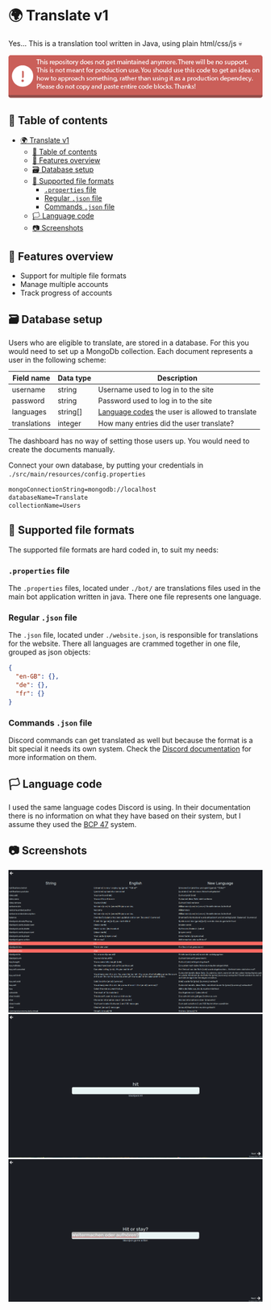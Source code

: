 # 🌍 Translate v1

Yes... This is a translation tool written in Java, using plain html/css/js :skull:

![Warning](https://raw.githubusercontent.com/MyraBot/.github/main/code-advise.png)

## 📌 Table of contents

<!-- TOC -->
* [🌍 Translate v1](#-translate-v1)
  * [📌 Table of contents](#-table-of-contents)
  * [📜 Features overview](#-features-overview)
  * [🗃️ Database setup](#-database-setup)
  * [📂 Supported file formats](#-supported-file-formats)
    * [`.properties` file](#properties-file)
    * [Regular `.json` file](#regular-json-file)
    * [Commands `.json` file](#commands-json-file)
  * [🏳️ Language code](#-language-code)
  * [📷 Screenshots](#-screenshots)
<!-- TOC -->

## 📜 Features overview

* Support for multiple file formats
* Manage multiple accounts
* Track progress of accounts

## 🗃️ Database setup

Users who are eligible to translate, are stored in a database. For this you would need to set up a MongoDb collection. Each
document represents a user in the following scheme:

| Field name   | Data type | Description                                                        |
|--------------|-----------|--------------------------------------------------------------------|
| username     | string    | Username used to log in to the site                                |
| password     | string    | Password used to log in to the site                                |
| languages    | string[]  | [Language codes](#-language-code) the user is allowed to translate |
| translations | integer   | How many entries did the user translate?                           |

The dashboard has no way of setting those users up. You would need to create the documents manually.

Connect your own database, by putting your credentials in `./src/main/resources/config.properties`

```properties
mongoConnectionString=mongodb://localhost
databaseName=Translate
collectionName=Users
```

## 📂 Supported file formats

The supported file formats are hard coded in, to suit my needs:

### `.properties` file

The `.properties` files, located under `./bot/` are translations files used in the main bot application written in java.
There one file represents one language.

### Regular `.json` file

The `.json` file, located under `./website.json`, is responsible for translations for the website. There all languages are
crammed together in one file, grouped as json objects:

```json
{
  "en-GB": {},
  "de": {},
  "fr": {}
}
```

### Commands `.json` file

Discord commands can get translated as well but because the format is a bit special it needs its own system. Check
the [Discord documentation](https://discord.com/developers/docs/interactions/application-commands) for more information on
them.

## 🏳️ Language code

I used the same language codes Discord is using. In their documentation there is no information on what they have based on
their system, but I assume they used the [BCP 47](https://en.wikipedia.org/wiki/IETF_language_tag) system.

## 📷 Screenshots

<img src="img/overview.png">

<img src="img/editor-empty.png">

<img src="img/editor-full.png">
